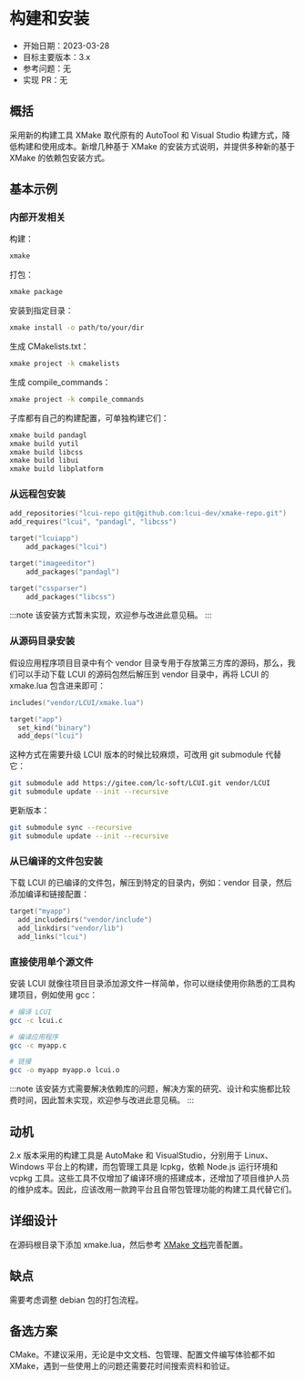# 构建和安装

- 开始日期：2023-03-28
- 目标主要版本：3.x
- 参考问题：无
- 实现 PR：无

## 概括

采用新的构建工具 XMake 取代原有的 AutoTool 和 Visual Studio 构建方式，降低构建和使用成本。新增几种基于 XMake 的安装方式说明，并提供多种新的基于 XMake 的依赖包安装方式。

## 基本示例

### 内部开发相关

构建：

```sh
xmake
```

打包：

```sh
xmake package
```

安装到指定目录：

```sh
xmake install -o path/to/your/dir
```

生成 CMakelists.txt：

```sh
xmake project -k cmakelists
```

生成 compile_commands：

```sh
xmake project -k compile_commands
```

子库都有自己的构建配置，可单独构建它们：

```sh
xmake build pandagl
xmake build yutil
xmake build libcss
xmake build libui
xmake build libplatform
```

### 从远程包安装

```lua title=xmake.lua
add_repositories("lcui-repo git@github.com:lcui-dev/xmake-repo.git")
add_requires("lcui", "pandagl", "libcss")

target("lcuiapp")
    add_packages("lcui")

target("imageeditor")
    add_packages("pandagl")

target("cssparser")
    add_packages("libcss")
```

:::note
该安装方式暂未实现，欢迎参与改进此意见稿。
:::

### 从源码目录安装

假设应用程序项目目录中有个 vendor 目录专用于存放第三方库的源码，那么，我们可以手动下载 LCUI 的源码包然后解压到 vendor 目录中，再将 LCUI 的 xmake.lua 包含进来即可：

```lua title=xmake.lua
includes("vendor/LCUI/xmake.lua")

target("app")
  set_kind("binary")
  add_deps("lcui")
```

这种方式在需要升级 LCUI 版本的时候比较麻烦，可改用 git submodule 代替它：

```sh
git submodule add https://gitee.com/lc-soft/LCUI.git vendor/LCUI
git submodule update --init --recursive
```

更新版本：

```sh
git submodule sync --recursive
git submodule update --init --recursive
```

### 从已编译的文件包安装

下载 LCUI 的已编译的文件包，解压到特定的目录内，例如：vendor 目录，然后添加编译和链接配置：

```lua title=xmake.lua
target("myapp")
  add_includedirs("vendor/include")
  add_linkdirs("vendor/lib")
  add_links("lcui")
```

### 直接使用单个源文件

安装 LCUI 就像往项目目录添加源文件一样简单，你可以继续使用你熟悉的工具构建项目，例如使用 gcc：

```sh
# 编译 LCUI
gcc -c lcui.c

# 编译应用程序
gcc -c myapp.c

# 链接
gcc -o myapp myapp.o lcui.o
```

:::note
该安装方式需要解决依赖库的问题，解决方案的研究、设计和实施都比较费时间，因此暂未实现，欢迎参与改进此意见稿。
:::

## 动机

2.x 版本采用的构建工具是 AutoMake 和 VisualStudio，分别用于 Linux、Windows 平台上的构建，而包管理工具是 lcpkg，依赖 Node.js 运行环境和 vcpkg 工具。这些工具不仅增加了编译环境的搭建成本，还增加了项目维护人员的维护成本。因此，应该改用一款跨平台且自带包管理功能的构建工具代替它们。

## 详细设计

在源码根目录下添加 xmake.lua，然后参考 [XMake 文档](https://xmake.io/)完善配置。

## 缺点

需要考虑调整 debian 包的打包流程。

## 备选方案

CMake。不建议采用，无论是中文文档、包管理、配置文件编写体验都不如 XMake，遇到一些使用上的问题还需要花时间搜索资料和验证。
